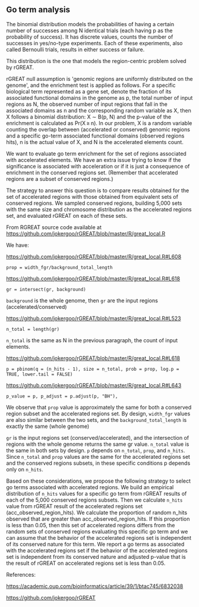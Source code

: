 ## Go term analysis

The binomial distribution models the probabilities of having a certain number of successes among N identical trials (each having p as the probability of success). It has discrete values, counts the number of successes in yes/no-type experiments. Each of these experiments, also called Bernoulli trials, results in either success or failure.

This distribution is the one that models the region-centric problem solved by rGREAT.

rGREAT null assumption is 'genomic regions are uniformly distributed on the genome', and the enrichment test is applied as follows. For a specific biological term represented as a gene set, denote the fraction of its associated functional domains in the genome as p, the total number of input regions as N, the observed number of input regions that fall in the associated domains as n and the corresponding random variable as X, then X follows a binomial distribution: X ∼ B(p, N) and the p-value of the enrichment is calculated as Pr(X ≥ n). In our problem, X is a random variable counting the overlap between (accelerated or conserved) genomic regions and a specific go-term associated functional domains (observed regions hits), n is the actual value of X, and N is the accelerated elements count.

We want to evaluate go term enrichment for the set of regions associated with accelerated elements. We have an extra issue trying to know if the significance is associated with acceleration or if it is just a consequence of enrichment in the conserved regions set. (Remember that accelerated regions are a subset of conserved regions.)

The strategy to answer this question is to compare results obtained for the set of accelerated regions with those obtained from equivalent sets of conserved regions. We sampled conserved regions, building 5,000 sets with the same size and chromosome distribution as the accelerated regions set, and evaluated rGREAT on each of these sets.

From RGREAT source code available at <https://github.com/jokergoo/rGREAT/blob/master/R/great_local.R>

We have:

<https://github.com/jokergoo/rGREAT/blob/master/R/great_local.R#L608>

`prop = width_fgr/background_total_length`

<https://github.com/jokergoo/rGREAT/blob/master/R/great_local.R#L618>

`gr = intersect(gr, background)`

`background` is the whole genome, then `gr` are the input regions (accelerated/conserved)

<https://github.com/jokergoo/rGREAT/blob/master/R/great_local.R#L523>

`n_total = length(gr)`

`n_total` is the same as N in the previous paragraph, the count of input elements.

<https://github.com/jokergoo/rGREAT/blob/master/R/great_local.R#L618>

`p = pbinom(q = (n_hits - 1), size = n_total, prob = prop, log.p = TRUE, lower.tail = FALSE)`

<https://github.com/jokergoo/rGREAT/blob/master/R/great_local.R#L643>

`p_value = p, p_adjust = p.adjust(p, "BH"),`

We observe that `prop` value is approximately the same for both a conserved region subset and the accelerated regions set. By design, `width_fgr` values are also similar between the two sets, and the `background_total_length` is exactly the same (whole genome)

`gr` is the input regions set (conserved/accelerated), and the intersection of regions with the whole genome returns the same gr value. `n_total` value is the same in both sets by design. `p` depends on `n_total`, `prop`, and `n_hits`. Since `n_total` and `prop` values are the same for the accelerated regions set and the conserved regions subsets, in these specific conditions p depends only on `n_hits`.

Based on these considerations, we propose the following strategy to select go terms associated with accelerated regions. We build an empirical distribution of `n_hits` values for a specific go term from rGREAT results of each of the 5,000 conserved regions subsets. Then we calculate `n_hits` value from rGREAT result of the accelerated regions set (acc_observed_region_hits). We calculate the proportion of random n_hits observed that are greater than acc_observed_region_hits. If this proportion is less than 0.05, then this set of accelerated regions differs from the random sets of conserved regions evaluating this specific go term and we can assume that the behavior of the accelerated regions set is independent of its conserved nature for this term. We report a go terms as associated with the accelerated regions set if the behavior of the accelerated regions set is independent from its conserved nature and adjusted p-value that is the result of rGREAT on accelerated regions set is less than 0.05.

References:

<https://academic.oup.com/bioinformatics/article/39/1/btac745/6832038>

<https://github.com/jokergoo/rGREAT>
